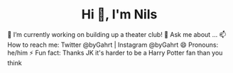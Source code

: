 <h1 align="center">Hi 👋, I'm Nils</h1>
🔭 I’m currently working on building up a theater club!
💬 Ask me about ...
📫 How to reach me: Twitter @byGahrt | Instagram @byGahrt 
😄 Pronouns: he/him
⚡ Fun fact: Thanks JK it's harder to be a Harry Potter fan than you think


<!--
**Gahrt/Gahrt** is a ✨ _special_ ✨ repository because its `README.md` (this file) appears on your GitHub profile.

Here are some ideas to get you started:

- 🔭 I’m currently working on ...
- 🌱 I’m currently learning ...
- 👯 I’m looking to collaborate on ...
- 🤔 I’m looking for help with ...
- 💬 Ask me about ...
- 📫 How to reach me: ...
- 😄 Pronouns: ...
- ⚡ Fun fact: ...
-->
